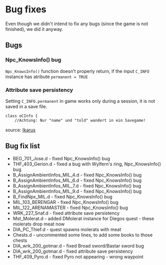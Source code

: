 # Bug fixes
Even though we didn't intend to fix any bugs (since the game is not finished), we did it anyway.

## Bugs
### Npc_KnowsInfo() bug
`Npc_KnowsInfo()` function doesn't properly return, if the input `C_INFO` instance has atribute `permanent = TRUE`
### Attribute save persistency
Setting `C_INFO.permanent` in game works only during a session, it is not saved in a save file. 
```
class oCInfo {
    //Achtung: Nur "name" und "told" wandert in ein Savegame!
```
source: [Ikarus](https://forum.worldofplayers.de/forum/threads/1299679-Skriptpaket-Ikarus-4)

## Bug fix list
- BEG_701_Jose.d - fixed Npc_KnowsInfo() bug
- THF_403_Gerion.d - fixed a bug with Wylfern's ring, Npc_KnowsInfo() bug
- B_AssignAmbientInfos_MIL_4.d - fixed Npc_KnowsInfo() bug
- B_AssignAmbientInfos_MIL_6.d - fixed Npc_KnowsInfo() bug
- B_AssignAmbientInfos_MIL_7.d - fixed Npc_KnowsInfo() bug
- B_AssignAmbientInfos_MIL_9.d - fixed Npc_KnowsInfo() bug
- B_FindNpx_MIL.d - fixed Npc_KnowsInfo() bug
- MIL_103_BERENGAR - fixed Npc_KnowsInfo() bug
- MIL_122_ARENAMASTER - fixed Npc_KnowsInfo() bug
- WRK_227_Snaf.d - fixed attribute save persistency
- Mst_Molerat.d - added DMolerat instance for Diegos quest - these molerats drop meat now
- DIA_PC_Thief.d - quest spawns molerats with meat
- Chests.d - uncommented some lines, to add some books to those chests
- DIA_wrk_200_gotmar.d - fixed Broad sword/Bastar sword bug
- DIA_wrk_200_gotmar.d - fixed attribute save persistency
- THF_409_Pyro.d - fixed Pyro not appearing - wrong waypoint 